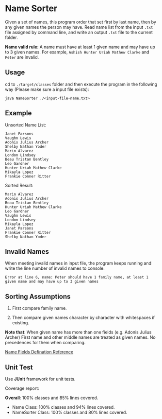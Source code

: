 # Name Sorter
Given a set of names, this program order that set first by last name, then by any given names the person may have. Read name list from the input `.txt` file assigned by command line, and write an output `.txt` file to the current folder.

**Name valid rule**: A name must have at least 1 given name and may have up to 3 given names. For example, `Ashish Hunter Uriah Mathew Clarke` and `Peter` are invalid.

## Usage

cd to `./target/classes` folder and then execute the program in the following way (Please make sure a input file exists):
```
java NameSorter ./<input-file-name.txt>
```

## Example
Unsorted Name List:
```
Janet Parsons
Vaughn Lewis
Adonis Julius Archer
Shelby Nathan Yoder
Marin Alvarez
London Lindsey
Beau Tristan Bentley
Leo Gardner
Hunter Uriah Mathew Clarke
Mikayla Lopez
Frankie Conner Ritter
```
Sorted Result:
```
Marin Alvarez
Adonis Julius Archer
Beau Tristan Bentley
Hunter Uriah Mathew Clarke
Leo Gardner
Vaughn Lewis
London Lindsey
Mikayla Lopez
Janet Parsons
Frankie Conner Ritter
Shelby Nathan Yoder
```

## Invalid Names
When meeting invalid names in input file, the program keeps running and write the line number of invalid names to console.
```
Error at line 6, name: Peter should have 1 family name, at least 1 given name and may have up to 3 given names
```

## Sorting Assumptions
1. First compare family name.

2. Then compare given names character by character with whitespaces if existing.

**Note that**: When given name has more than one fields (e.g. Adonis Julius Archer)
           First name and other middle names are treated as given names.
           No precedences for them when comparing.
           
[Name Fields Defination Reference](https://immi.homeaffairs.gov.au/help-text/eplus/Pages/elp-h0010.aspx)

## Unit Test
Use **JUnit** framework for unit tests. 

Coverage report:

**Overall**: 100% classes and 85% lines covered.

- Name Class: 100% classes and 94% lines covered.
- NameSorter Class: 100% classes and 80% lines covered.
